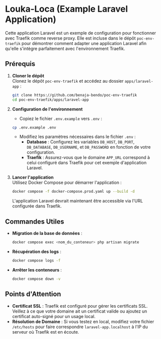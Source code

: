 # Louka-Loca (Example Laravel Application)

Cette application Laravel est un exemple de configuration pour fonctionner avec Traefik comme reverse proxy. Elle est incluse dans le dépôt `poc-env-traefik` pour démontrer comment adapter une application Laravel afin qu'elle s'intègre parfaitement avec l'environnement Traefik.

## Prérequis

1. **Cloner le dépôt**  
   Clonez le dépôt `poc-env-traefik` et accédez au dossier `apps/laravel-app` :

    ```bash
    git clone https://github.com/benaja-bendo/poc-env-traefik
    cd poc-env-traefik/apps/laravel-app
    ```

2. **Configuration de l'environnement**

    - Copiez le fichier `.env.example` vers `.env` :

    ```bash
    cp .env.example .env
    ```

    - Modifiez les paramètres nécessaires dans le fichier `.env` :
        - **Database** : Configurez les variables `DB_HOST`, `DB_PORT`, `DB_DATABASE`, `DB_USERNAME`, et `DB_PASSWORD` en fonction de votre configuration.
        - **Traefik** : Assurez-vous que le domaine `APP_URL` correspond à celui configuré dans Traefik pour cet exemple d'application Laravel.

3. **Lancer l'application**  
   Utilisez Docker Compose pour démarrer l'application :

    ```bash
    docker compose -f docker-compose.prod.yaml up --build -d
    ```

   L'application Laravel devrait maintenant être accessible via l'URL configurée dans Traefik.

## Commandes Utiles

- **Migration de la base de données** :

    ```bash
    docker compose exec <nom_du_conteneur> php artisan migrate
    ```

- **Récupération des logs** :

    ```bash
    docker compose logs -f
    ```

- **Arrêter les conteneurs** :

    ```bash
    docker compose down -v
    ```

## Points d'Attention

- **Certificat SSL** : Traefik est configuré pour gérer les certificats SSL. Veillez à ce que votre domaine ait un certificat valide ou ajoutez un certificat auto-signé pour un usage local.
- **Résolution de Domaine** : Si vous testez en local, modifiez votre fichier `/etc/hosts` pour faire correspondre `laravel-app.localhost` à l'IP du serveur où Traefik est en écoute.
